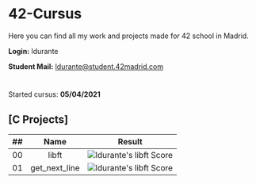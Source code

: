 # 42-Cursus

Here you can find all my work and projects made for 42 school in Madrid.

**Login:** ldurante

**Student Mail:** ldurante@student.42madrid.com 
#
Started cursus: **05/04/2021**

## [C Projects]

|  ##  |			Name				| Result |
|:----:|:----------------:|:------:|
|  00  |libft							| ![ldurante's libft Score](https://badge42.herokuapp.com/api/project/ialvarez/Libft) |
|  01  |get_next_line			| ![ldurante's libft Score](https://badge42.herokuapp.com/api/project/ldurante/get_next_line) |
